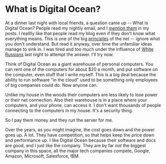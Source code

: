 # What is Digital Ocean?
At a dinner last night with local friends, a question came up -- What is Digital Ocean? People read my nightly email, and I <a href="https://duckduckgo.com/?q=site%3Ascripting.com+%22digital+ocean%22&t=hz&ia=web">mention them</a> in my posts. I realllly like that people read my blog even if they don't know what everything means. This is one of the big <a href="https://duckduckgo.com/?q=site%3Ascripting.com+%22ignore+what+you+don%27t+understand%22&t=hz&ia=web">principles</a> of the net -- ignore what you don't understand. But read it anyway, over time the unfamiliar ideas manage to sink in. I was tired and too much under the influence of <a href="http://scripting.com/2019/11/29/214440.html">White Russians</a> last night to attempt the answer. I'll try now. 

Think of Digital Ocean as a giant warehouse of personal computers. You can rent one of the computers for about $20 a month, and put software on the computer, even stuff that I write myself. This is a big deal because the ability to run software "in the cloud" used to be something only employees of big companies could do. Now anyone can. 

Unlike my house in the woods their computers are less likely to lose power or their net connection. Also their warehouse is in a place where your computers, and your phone, can access it. I don't want thousands of people connecting to the computers in my house. It's a security thing. 

So I pay them money and they run the server for me. 

Over the years, as you might imagine, the cost goes down and the power goes up. A lot. They have competition, so that helps keep the price down and performance up. I like Digital Ocean because their software and docs are good, and I just like the company. They are by far <i>not</i> the biggest company in this space, all the major tech companies compete, Google, Amazon, Microsoft, Salesforce, IBM. 

